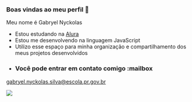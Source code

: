 ### Boas vindas ao meu perfil 🥖

Meu nome é Gabryel Nyckolas

- Estou estudando na [Alura](https://www.alura.com.br/)
- Estou me desenvolvendo na linguagem JavaScript
- Utilizo esse espaço para minha organização e compartilhamento dos meus projetos desenvolvidos
- ### Você pode entrar em contato comigo :mailbox

gabryel.nyckolas.silva@escola.pr.gov.br

![](https://media.tenor.com/RaIKPdg468cAAAAC/capybara-gangsta.gif)
